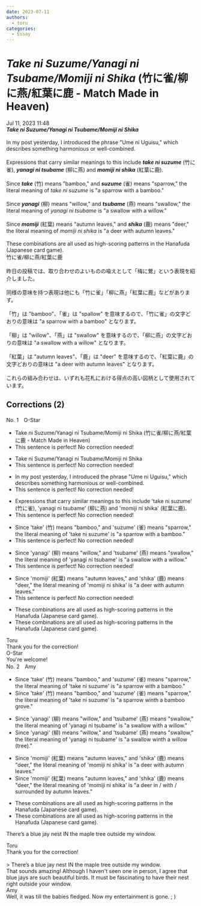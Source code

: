 ```yaml
---
date: 2023-07-11
authors:
  - toru
categories:
  - Essay
---
```


<h1 id="subject_show"><strong><em>Take ni Suzume/Yanagi ni Tsubame/Momiji ni Shika</strong></em> (竹に雀/柳に燕/紅葉に鹿 - Match Made in Heaven)</h1>
<div class="date">Jul 11, 2023 11:48</div>
<div id="post"><div id="body_show_ori">
<strong><em>Take ni Suzume/Yanagi ni Tsubame/Momiji ni Shika</strong></em><br/><br/>In my post yesterday, I introduced the phrase "Ume ni Uguisu," which describes something harmonious or well-combined.<br/><br/>Expressions that carry similar meanings to this include <strong><em>take ni suzume</em></strong> (竹に雀), <strong><em>yanagi ni tsubame</em></strong> (柳に燕) and <strong><em>momiji ni shika</em></strong> (紅葉に鹿).<br/><br/>Since <strong><em>take</em></strong> (竹) means "bamboo," and <strong><em>suzume</em></strong> (雀) means "sparrow," the literal meaning of <em>take ni suzume</em> is "a sparrow with a bamboo."<br/><br/>Since <strong><em>yanagi</em></strong> (柳) means "willow," and <strong><em>tsubame</em></strong> (燕) means "swallow," the literal meaning of <em>yanagi ni tsubame</em> is "a swallow with a willow."<br/><br/>Since <strong><em>momiji</em></strong> (紅葉) means "autumn leaves," and <strong><em>shika</em></strong> (鹿) means "deer," the literal meaning of <em>momiji ni shika</em> is "a deer with autumn leaves."<br/><br/>These combinations are all used as high-scoring patterns in the Hanafuda (Japanese card game).
</div></div>

<!-- more -->

<div id="post_ja"><div id="body_show_mo">
竹に雀/柳に燕/紅葉に鹿<br/><br/>昨日の投稿では、取り合わせのよいものの喩えとして「梅に鶯」という表現を紹介しました。<br/><br/>同様の意味を持つ表現は他にも「竹に雀」「柳に燕」「紅葉に鹿」などがあります。<br/><br/>「竹」は "bamboo"、「雀」は "spallow" を意味するので、「竹に雀」の文字どおりの意味は "a sparrow with a bamboo" となります。<br/><br/>「柳」は "willow"、「燕」は "swallow" を意味するので、「柳に燕」の文字どおりの意味は "a swallow with a willow" となります。<br/><br/>「紅葉」は "autumn leaves"、「鹿」は "deer" を意味するので、「紅葉に鹿」の文字どおりの意味は "a deer with autumn leaves" となります。<br/><br/>これらの組み合わせは、いずれも花札における得点の高い図柄として使用されています。
</div></div>

## Corrections (2)
<div id="block"><div class="first_name"> No. 1　<span class="just_name">O-Star</span></div><div id="block2">
<ul class="correction_field">
<li class="incorrect">Take ni Suzume/Yanagi ni Tsubame/Momiji ni Shika (竹に雀/柳に燕/紅葉に鹿 - Match Made in Heaven)</li>
<li class="corrected perfect">This sentence is perfect! No correction needed!</li>
</ul>
<ul class="correction_field">
<li class="incorrect">Take ni Suzume/Yanagi ni Tsubame/Momiji ni Shika</li>
<li class="corrected perfect">This sentence is perfect! No correction needed!</li>
</ul>
<ul class="correction_field">
<li class="incorrect">In my post yesterday, I introduced the phrase "Ume ni Uguisu," which describes something harmonious or well-combined.</li>
<li class="corrected perfect">This sentence is perfect! No correction needed!</li>
</ul>
<ul class="correction_field">
<li class="incorrect">Expressions that carry similar meanings to this include 'take ni suzume' (竹に雀), 'yanagi ni tsubame' (柳に燕) and 'momiji ni shika' (紅葉に鹿).</li>
<li class="corrected perfect">This sentence is perfect! No correction needed!</li>
</ul>
<ul class="correction_field">
<li class="incorrect">Since 'take' (竹) means "bamboo," and 'suzume' (雀) means "sparrow," the literal meaning of 'take ni suzume' is "a sparrow with a bamboo."</li>
<li class="corrected perfect">This sentence is perfect! No correction needed!</li>
</ul>
<ul class="correction_field">
<li class="incorrect">Since 'yanagi' (柳) means "willow," and 'tsubame' (燕) means "swallow," the literal meaning of 'yanagi ni tsubame' is "a swallow with a willow."</li>
<li class="corrected perfect">This sentence is perfect! No correction needed!</li>
</ul>
<ul class="correction_field">
<li class="incorrect">Since 'momiji' (紅葉) means "autumn leaves," and 'shika' (鹿) means "deer," the literal meaning of 'momiji ni shika' is "a deer with autumn leaves."</li>
<li class="corrected perfect">This sentence is perfect! No correction needed!</li>
</ul>
<ul class="correction_field">
<li class="incorrect">These combinations are all used as high-scoring patterns in the Hanafuda (Japanese card game).</li>
<li class="corrected correct">
These combinations are all used as high-scoring patterns in <span class="f_gray"><span class="sline">the </span></span>Hanafuda (Japanese card game).
</li>
</ul>
</div><div class="name"><span class="just_name">Toru</span><br>
Thank you for the correction!
</div>
<div class="name"><span class="just_name">O-Star</span><br>
You're welcome!
</div>
</div>
<div id="block"><div class="first_name"> No. 2　<span class="just_name">Amy</span></div><div id="block2">
<ul class="correction_field">
<li class="incorrect">Since 'take' (竹) means "bamboo," and 'suzume' (雀) means "sparrow," the literal meaning of 'take ni suzume' is "a sparrow with a bamboo."</li>
<li class="corrected correct">
Since 'take' (竹) means "bamboo," and 'suzume' (雀) means "sparrow," the literal meaning of 'take ni suzume' is "a sparrow <span class="f_gray"><span class="sline">w</span></span>i<span class="f_red">n</span><span class="f_gray"><span class="sline">th</span></span> a bamboo<span class="f_red"> grove</span><span class="f_gray"><span class="sline">.</span></span>"
</li>
</ul>
<ul class="correction_field">
<li class="incorrect">Since 'yanagi' (柳) means "willow," and 'tsubame' (燕) means "swallow," the literal meaning of 'yanagi ni tsubame' is "a swallow with a willow."</li>
<li class="corrected correct">
Since 'yanagi' (柳) means "willow," and 'tsubame' (燕) means "swallow," the literal meaning of 'yanagi ni tsubame' is "a swallow <span class="f_gray"><span class="sline">w</span></span>i<span class="f_red">n</span><span class="f_gray"><span class="sline">th</span></span> a willow<span class="f_red"> (tree)</span>."
</li>
</ul>
<ul class="correction_field">
<li class="incorrect">Since 'momiji' (紅葉) means "autumn leaves," and 'shika' (鹿) means "deer," the literal meaning of 'momiji ni shika' is "a deer with autumn leaves."</li>
<li class="corrected correct">
Since 'momiji' (紅葉) means "autumn leaves," and 'shika' (鹿) means "deer," the literal meaning of 'momiji ni shika' is "a deer <span class="f_red">in / </span>with <span class="f_red">/ surrounded by </span>autumn leaves."
</li>
</ul>
<ul class="correction_field">
<li class="incorrect">These combinations are all used as high-scoring patterns in the Hanafuda (Japanese card game).</li>
<li class="corrected correct">
These combinations are all used as high-scoring patterns in <span class="f_gray"><span class="sline">the </span></span>Hanafuda (Japanese card game).
</li>
</ul>
<p class="comment_small">
 There’s a blue jay nest IN the maple tree outside my window.
</p>

</div><div class="name"><span class="just_name">Toru</span><br>
Thank you for the correction!<br/><br/>&gt; There’s a blue jay nest IN the maple tree outside my window.<br/>That sounds amazing! Although I haven't seen one in person, I agree that blue jays are such beautiful birds. It must be fascinating to have their nest right outside your window.
</div>
<div class="name"><span class="just_name">Amy</span><br>
Well, it was till the babies fledged. Now my entertainment is gone. ; ) 
</div>
</div>
